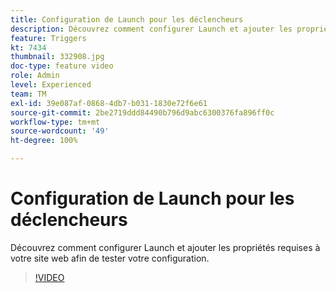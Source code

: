 ```yaml
---
title: Configuration de Launch pour les déclencheurs
description: Découvrez comment configurer Launch et ajouter les propriétés requises à votre site web afin de tester votre configuration.
feature: Triggers
kt: 7434
thumbnail: 332908.jpg
doc-type: feature video
role: Admin
level: Experienced
team: TM
exl-id: 39e087af-0868-4db7-b031-1830e72f6e61
source-git-commit: 2be2719ddd84490b796d9abc6300376fa896ff0c
workflow-type: tm+mt
source-wordcount: '49'
ht-degree: 100%

---
```


# Configuration de Launch pour les déclencheurs

Découvrez comment configurer Launch et ajouter les propriétés requises à votre site web afin de tester votre configuration.

>[!VIDEO](https://video.tv.adobe.com/v/332908?quality=12)

